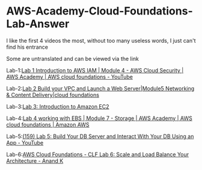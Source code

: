# AWS-Academy-Cloud-Foundations-Lab-Answer

I like the first 4 videos the most, without too many useless words, I just can't find his entrance

Some are untranslated and can be viewed via the link

Lab-1:[Lab 1 Introduction to AWS IAM | Module 4 - AWS Cloud Security | AWS Academy | AWS cloud foundations - YouTube](https://www.youtube.com/watch?v=ZNwdiYGIFrw)

Lab-2:[Lab 2 Build your VPC and Launch a Web Server|Module5 Networking & Content Delivery|cloud foundations](https://www.youtube.com/watch?v=pFZ2Sj5zJco)

Lab-3:[Lab 3: Introduction to Amazon EC2](https://www.youtube.com/watch?v=fttj3sv91JA)

Lab-4:[Lab 4 working with EBS | Module 7 - Storage | AWS Academy | AWS cloud foundations | Amazon AWS](https://www.youtube.com/watch?v=xLWLwlVEOBE)

Lab-5:[(159) Lab 5: Build Your DB Server and Interact With Your DB Using an App - YouTube](https://www.youtube.com/watch?v=sVamI6Z_8g4)

Lab-6:[AWS Cloud Foundations - CLF Lab 6: Scale and Load Balance Your Architecture - Anand K](https://www.youtube.com/watch?v=sCBiR9-YaTw&t=7s)
